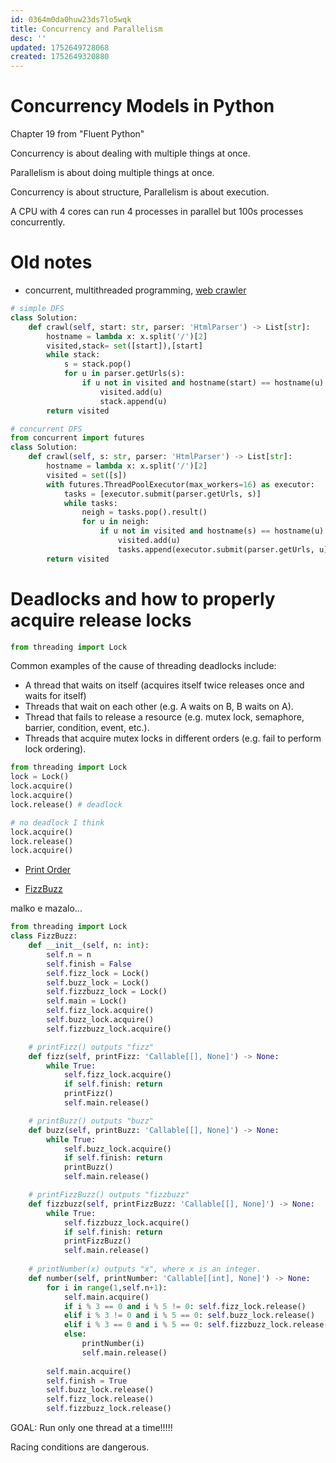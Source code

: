```yaml
---
id: 0364m0da0huw23ds7lo5wqk
title: Concurrency and Parallelism
desc: ''
updated: 1752649728068
created: 1752649320880
---
```



# Concurrency Models in Python

Chapter 19 from "Fluent Python"

Concurrency is about dealing with multiple things at once.

Parallelism is about doing multiple things at once.

Concurrency is about structure, Parallelism is about execution.

A CPU with 4 cores can run 4 processes in parallel but 100s processes concurrently. 



# Old notes

- concurrent, multithreaded programming, [web crawler](https://leetcode.com/problems/web-crawler-multithreaded/)
```Python
# simple DFS
class Solution:
    def crawl(self, start: str, parser: 'HtmlParser') -> List[str]:
        hostname = lambda x: x.split('/')[2]
        visited,stack= set([start]),[start]
        while stack:
            s = stack.pop()
            for u in parser.getUrls(s):
                if u not in visited and hostname(start) == hostname(u):
                    visited.add(u)
                    stack.append(u)
        return visited

# concurrent DFS
from concurrent import futures
class Solution:
    def crawl(self, s: str, parser: 'HtmlParser') -> List[str]:
        hostname = lambda x: x.split('/')[2]
        visited = set([s])
        with futures.ThreadPoolExecutor(max_workers=16) as executor:
            tasks = [executor.submit(parser.getUrls, s)]
            while tasks:
                neigh = tasks.pop().result()
                for u in neigh:
                    if u not in visited and hostname(s) == hostname(u):
                        visited.add(u)
                        tasks.append(executor.submit(parser.getUrls, u))
        return visited
```

# Deadlocks and how to properly acquire release locks

```python
from threading import Lock
```

Common examples of the cause of threading deadlocks include:

- A thread that waits on itself (acquires itself twice releases once and waits for itself)
- Threads that wait on each other (e.g. A waits on B, B waits on A).
- Thread that fails to release a resource (e.g. mutex lock, semaphore, barrier, condition, event, etc.).
- Threads that acquire mutex locks in different orders (e.g. fail to perform lock ordering).


```python
from threading import Lock
lock = Lock()
lock.acquire()
lock.acquire()
lock.release() # deadlock

# no deadlock I think
lock.acquire()
lock.release() 
lock.acquire()

```
- [Print Order](https://leetcode.com/problems/print-in-order/)

- [FizzBuzz](https://leetcode.com/problems/fizz-buzz-multithreaded/)

malko e mazalo...

```python
from threading import Lock
class FizzBuzz:
    def __init__(self, n: int):
        self.n = n
        self.finish = False
        self.fizz_lock = Lock()
        self.buzz_lock = Lock()
        self.fizzbuzz_lock = Lock()
        self.main = Lock()
        self.fizz_lock.acquire()
        self.buzz_lock.acquire()
        self.fizzbuzz_lock.acquire()

    # printFizz() outputs "fizz"
    def fizz(self, printFizz: 'Callable[[], None]') -> None:
        while True:
            self.fizz_lock.acquire()
            if self.finish: return
            printFizz()
            self.main.release()

    # printBuzz() outputs "buzz"
    def buzz(self, printBuzz: 'Callable[[], None]') -> None:
        while True:
            self.buzz_lock.acquire()
            if self.finish: return
            printBuzz()
            self.main.release()

    # printFizzBuzz() outputs "fizzbuzz"
    def fizzbuzz(self, printFizzBuzz: 'Callable[[], None]') -> None:
        while True:
            self.fizzbuzz_lock.acquire()
            if self.finish: return
            printFizzBuzz()
            self.main.release()
            
    # printNumber(x) outputs "x", where x is an integer.
    def number(self, printNumber: 'Callable[[int], None]') -> None:
        for i in range(1,self.n+1):
            self.main.acquire()
            if i % 3 == 0 and i % 5 != 0: self.fizz_lock.release()
            elif i % 3 != 0 and i % 5 == 0: self.buzz_lock.release()
            elif i % 3 == 0 and i % 5 == 0: self.fizzbuzz_lock.release()
            else:
                printNumber(i)
                self.main.release()
        
        self.main.acquire()
        self.finish = True
        self.buzz_lock.release()
        self.fizz_lock.release()
        self.fizzbuzz_lock.release()


```


GOAL: Run only one thread at a time!!!!!

Racing conditions are dangerous.